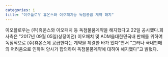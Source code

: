 ```yaml
---
categories: i
title: "이오플로우 휴온스와 이오패치등 독점공급 계약 해지"
---
```

이오플로우는 (주)휴온스와 이오패치 등 독점물품계약을 해지했다고 22일 공시했다.회사측은 "2017년 09월 05일(상장이전) 이오패치 및 ADM을대한민국내 판매를 위하여 독점적으로 (주)휴온스에 공급한다는 계약을 체결한 바가 있다"면서 "그러나 국내판매의 어려움으로 인하여 양사가 합의하여 독점물품계약에 대하여 해지했다"고 밝혔다.
